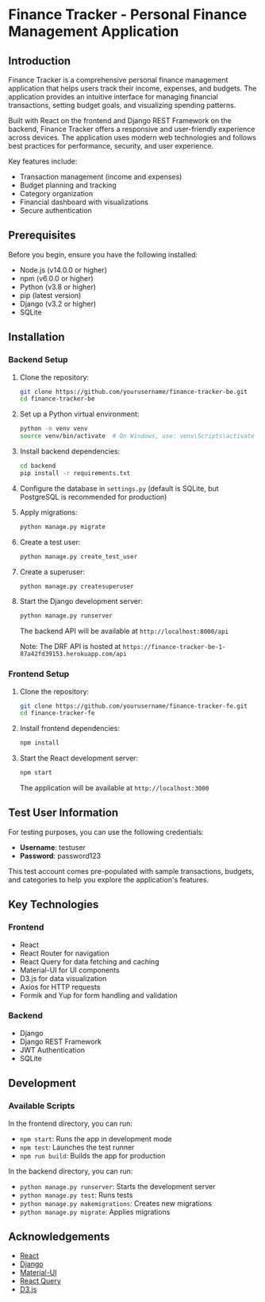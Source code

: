 # Finance Tracker - Personal Finance Management Application

## Introduction

Finance Tracker is a comprehensive personal finance management application that helps users track their income, expenses, and budgets. The application provides an intuitive interface for managing financial transactions, setting budget goals, and visualizing spending patterns.

Built with React on the frontend and Django REST Framework on the backend, Finance Tracker offers a responsive and user-friendly experience across devices. The application uses modern web technologies and follows best practices for performance, security, and user experience.

Key features include:

- Transaction management (income and expenses)
- Budget planning and tracking
- Category organization
- Financial dashboard with visualizations
- Secure authentication

## Prerequisites

Before you begin, ensure you have the following installed:

- Node.js (v14.0.0 or higher)
- npm (v6.0.0 or higher)
- Python (v3.8 or higher)
- pip (latest version)
- Django (v3.2 or higher)
- SQLite

## Installation

### Backend Setup

1. Clone the repository:

   ```bash
   git clone https://github.com/yourusername/finance-tracker-be.git
   cd finance-tracker-be
   ```

2. Set up a Python virtual environment:

   ```bash
   python -m venv venv
   source venv/bin/activate  # On Windows, use: venv\Scripts\activate
   ```

3. Install backend dependencies:

   ```bash
   cd backend
   pip install -r requirements.txt
   ```

4. Configure the database in `settings.py` (default is SQLite, but PostgreSQL is recommended for production)

5. Apply migrations:

   ```bash
   python manage.py migrate
   ```

6. Create a test user:

   ```bash
   python manage.py create_test_user
   ```

7. Create a superuser:

   ```bash
   python manage.py createsuperuser
   ```

8. Start the Django development server:

   ```bash
   python manage.py runserver

   ```

   The backend API will be available at `http://localhost:8000/api`

   Note: The DRF API is hosted at `https://finance-tracker-be-1-87a42fd39153.herokuapp.com/api`

### Frontend Setup

1. Clone the repository:

   ```bash
   git clone https://github.com/yourusername/finance-tracker-fe.git
   cd finance-tracker-fe
   ```

2. Install frontend dependencies:

   ```bash
   npm install
   ```

3. Start the React development server:

   ```bash
   npm start
   ```

   The application will be available at `http://localhost:3000`

## Test User Information

For testing purposes, you can use the following credentials:

- **Username**: testuser
- **Password**: password123

This test account comes pre-populated with sample transactions, budgets, and categories to help you explore the application's features.

## Key Technologies

### Frontend

- React
- React Router for navigation
- React Query for data fetching and caching
- Material-UI for UI components
- D3.js for data visualization
- Axios for HTTP requests
- Formik and Yup for form handling and validation

### Backend

- Django
- Django REST Framework
- JWT Authentication
- SQLite

## Development

### Available Scripts

In the frontend directory, you can run:

- `npm start`: Runs the app in development mode
- `npm test`: Launches the test runner
- `npm run build`: Builds the app for production

In the backend directory, you can run:

- `python manage.py runserver`: Starts the development server
- `python manage.py test`: Runs tests
- `python manage.py makemigrations`: Creates new migrations
- `python manage.py migrate`: Applies migrations

## Acknowledgements

- [React](https://reactjs.org/)
- [Django](https://www.djangoproject.com/)
- [Material-UI](https://mui.com/)
- [React Query](https://tanstack.com/query/latest)
- [D3.js](https://d3js.org/)
